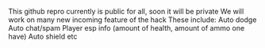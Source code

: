 This github repro currently is public for all, soon it will be private
We will work on many new incoming feature of the hack
These include:
Auto dodge
Auto chat/spam
Player esp info (amount of health, amount of ammo one have)
Auto shield
etc
